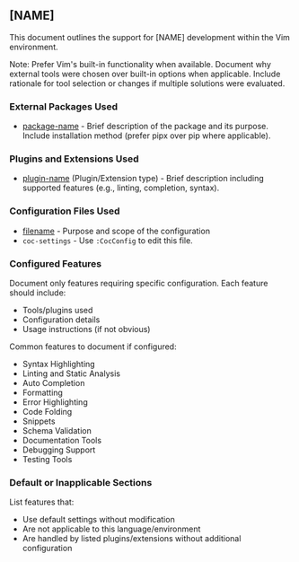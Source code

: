 ## [NAME]

This document outlines the support for [NAME] development within the Vim environment.

Note: Prefer Vim's built-in functionality when available. Document why external
tools were chosen over built-in options when applicable. Include rationale for
tool selection or changes if multiple solutions were evaluated.

### External Packages Used

* [package-name](link) - Brief description of the package and its purpose.
    Include installation method (prefer pipx over pip where applicable).

### Plugins and Extensions Used

* [plugin-name](link) (Plugin/Extension type) - Brief description including
    supported features (e.g., linting, completion, syntax).

### Configuration Files Used

* [filename](/path/to/file) - Purpose and scope of the configuration
* `coc-settings` - Use `:CocConfig` to edit this file.

### Configured Features

Document only features requiring specific configuration. Each feature should include:
* Tools/plugins used
* Configuration details
* Usage instructions (if not obvious)

Common features to document if configured:
* Syntax Highlighting
* Linting and Static Analysis
* Auto Completion
* Formatting
* Error Highlighting
* Code Folding
* Snippets
* Schema Validation
* Documentation Tools
* Debugging Support
* Testing Tools

### Default or Inapplicable Sections

List features that:
* Use default settings without modification
* Are not applicable to this language/environment
* Are handled by listed plugins/extensions without additional configuration
